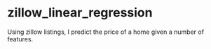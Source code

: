 # zillow_linear_regression
Using zillow listings, I predict the price of a home given a number of features.
